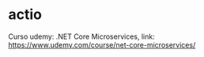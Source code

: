 # actio
Curso udemy:  .NET Core Microservices, link: https://www.udemy.com/course/net-core-microservices/
